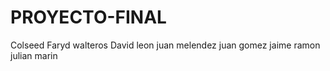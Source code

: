 # PROYECTO-FINAL
Colseed
Faryd walteros
David leon
juan melendez
juan gomez
jaime ramon
julian marin
